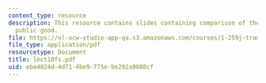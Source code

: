 ```yaml
---
content_type: resource
description: This resource contains slides containing comparison of the bakery versus
  public good.
file: https://ol-ocw-studio-app-qa.s3.amazonaws.com/courses/1-259j-transit-management-fall-2006/ebe4024d4d714be9775ebe292a9088cf_lect10fs.pdf
file_type: application/pdf
resourcetype: Document
title: lect10fs.pdf
uid: ebe4024d-4d71-4be9-775e-be292a9088cf
---
```

